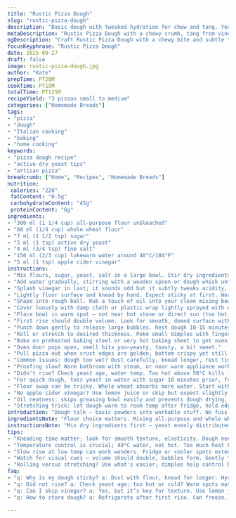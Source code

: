 ```yaml
---
title: "Rustic Pizza Dough"
slug: "rustic-pizza-dough"
description: "Basic dough with tweaked hydration for chew and tang. Yeast swapped to active dry for pantry ease. Partial whole wheat adds texture, flavor depth; oil replaced by a bit of apple cider vinegar for subtle lift and a lighter crumb. Hands-on mixing and kneading detailed. Dough rest modified, touches on visual and tactile cues over strict timing. Perfect for home ovens, flexible on flour brands and water temps. Advice on salvaging over- or under-proofed dough, alternate rising spots, and simple fixes for overly sticky dough included."
metaDescription: "Rustic Pizza Dough with a chewy crumb, tang from vinegar. Active dry yeast makes it pantry-friendly. Flavor from whole wheat adds texture."
ogDescription: "Craft Rustic Pizza Dough with a chewy bite and subtle tang; apple cider vinegar works wonders. Homemade goodness, perfect for any topping."
focusKeyphrase: "Rustic Pizza Dough"
date: 2025-09-27
draft: false
image: rustic-pizza-dough.jpg
author: "Kate"
prepTime: PT20M
cookTime: PT15M
totalTime: PT125M
recipeYield: "3 pizzas small to medium"
categories: ["Homemade Breads"]
tags:
- "pizza"
- "dough"
- "Italian cooking"
- "baking"
- "home cooking"
keywords:
- "pizza dough recipe"
- "active dry yeast tips"
- "artisan pizza"
breadcrumb: ["Home", "Recipes", "Homemade Breads"]
nutrition: 
 calories: "220"
 fatContent: "0.5g"
 carbohydrateContent: "45g"
 proteinContent: "6g"
ingredients:
- "300 ml (1 1/4 cup) all-purpose flour unbleached"
- "60 ml (1/4 cup) whole wheat flour"
- "7 ml (1 1/2 tsp) sugar"
- "5 ml (1 tsp) active dry yeast"
- "4 ml (3/4 tsp) fine salt"
- "150 ml (2/3 cup) lukewarm water around 40°C/104°F"
- "5 ml (1 tsp) apple cider vinegar"
instructions:
- "Mix flours, sugar, yeast, salt in a large bowl. Stir dry ingredients well to break lumps, distribute yeast evenly."
- "Add water gradually, stirring with a wooden spoon or dough whisk until shaggy mass forms."
- "Splash vinegar in last; it sounds odd but it subtly tweaks acidity, changes gluten network, makes crumb tender without oil."
- "Lightly flour surface and knead by hand. Expect sticky at first. Work dough for about 7 minutes until smooth, elastic, springs back if poked firmly. If sticking relentlessly, dust hands, surface lightly, no more than necessary—too much flour kills lightness."
- "Shape into rough ball. Rub a touch of oil into your clean mixing bowl, flip dough seam side down inside."
- "Cover loosely with damp cloth or plastic wrap lightly sprayed with oil—keeps surface from drying but lets it breathe."
- "Place bowl in warm spot — not near hot stove or direct sun (too hot kills yeast). The fridge can do slow ferment if busy; plan 12-24 hours then punch down, rest again before shaping."
- "First rise should double volume. Look for smooth, domed surface with bubbles pushing dough outward. Tap gently: a hollow-ish sound means good gas retention."
- "Punch down gently to release large bubbles. Rest dough 10-15 minutes before shaping; letting gluten relax prevents shrink-back when stretched or rolled out."
- "Roll or stretch to desired thickness. Poke small dimples with fingertips so dough doesn’t blister excessively in oven."
- "Bake on preheated baking steel or very hot baking sheet to get oven spring and crisp bottom. 230-250°C (450-480°F) is prime; baking time varies 12-18 minutes depending on thickness, toppings."
- "Oven door pops open, smell hits you—yeasty, toasty, a bit sweet."
- "Pull pizza out when crust edges are golden, bottom crispy yet still with pliant chew. Let rest 5 minutes minimum before slicing so cheese doesn’t slide off."
- "Common issues: dough too wet? Dust carefully, knead longer, rest time helps hydration."
- "Proofing slow? Warm bathroom with steam, or near warm appliance works better than oven with light on—dry heat kills yeast."
- "Didn't rise? Check yeast age, water temp. Too hot above 50°C kills it; too cold is sluggish."
- "For quick dough, toss yeast in water with sugar 10 minutes prior, foam means active yeast; skip if active dry gives you trouble and switch to instant."
- "Flour swap can be tricky. Whole wheat absorbs more water. Start with lower water and add as needed."
- "No apple cider vinegar? Use lemon juice or skip but expect slightly denser crumb."
- "Oil neatness: skips greasing bowl easily and prevents dough drying, but allow breathability; cling film works differently."
- "Stretching trick: let dough warm to room temp after fridge, hold edges, let gravity help unfold corners gently; prevents ripping."
introduction: "Dough talk — basic powders into workable stuff. No fuss additives; quick thrifty swap from instant to active dry to fit any kitchen shelf. Whole wheat sneaks in — texture, bite, flavor. Apple cider vinegar out of left field but it works. Experience matters here; water temp, flour brand, humidity all tweak results. Dough feels sticky first, then transforms under hands. Watch it rise — slow, uneven bubbles, smell the yeast waking up. Punch down without frustration, relax the gluten before shaping. Hot oven necessary; skillet or steel if you’ve got it. Crust blister or crack? Know when to pull it."
ingredientsNote: "Flour choice matters. Mixing all-purpose and whole wheat imparts chew and hearty flavor but demands more water. More hydration equals stickier dough, but that's a good sign — never add too much flour at once. Salt balances yeast action, sugar feeds yeast but keep within limits; too much sugar slows rise. Active dry yeast needs proofing in warm water, instant does not but instant can die in hot water above 50°C. Apple cider vinegar acidifies dough subtly, key to light crumb without oil. Substitute lemon juice if missing vinegar or skip but expect slightly tighter crumb. Water should be lukewarm, about 40°C, not hot — killing yeast risks flat dough. Adjust water quantity according to flour absorption; different brands, humidity vary widely. Oil can be added but vinegar is a cleaner way to get tender dough without grease; adjust personal preference."
instructionsNote: "Mix dry ingredients first — yeast evenly distributed matters. Add water slowly; shaggy dough signals start. Kneading activates gluten, want elasticity, smooth but tacky dough, not dry or crumbly. Dough rises best in humid, warm spots, not too hot; damp cloth prevents crust forming on dough skin during rising. Visual cues trump time; double volume, full but not overproofed means dough springs back lightly to touch but holds indent. Punching down releases large gas pockets; resting before shaping lets gluten settle and shape easily. Oven heat critical; preheat fully. Hot steel or cast-iron skillet helps bottom crust, else consider pizza stone or insulated baking sheet. Tossing or stretching dough helps prevent tough crust. Bake until crust edges bronzed and crispy, not paled or doughy; smell sharp yeasty, toasty. Cutting too hot causes topping slide, so rest a few minutes. Troubleshoot sticky dough with careful flour dusting or added kneading; dense dough with longer ferment. Skipping vinegar means less softness but straightforward. Use fingers to test elasticity, thin spots, tear resistance during shaping. Watch dough, smell and sight give you all info for success."
tips:
- "Kneading time matter; look for smooth texture, elasticity. Dough needs to be tacky — watch hands, feel it. Too much flour? Messes with lightness."
- "Temperature control is crucial; 40°C water, not hot. Too much heat kills yeast, below 30°C is slow. Adjust as needed; room is key."
- "Slow rise at low temp can work wonders. Fridge or cooler spots extend flavor. Punch down after 12 hours if busy; let it shape again."
- "Watch for visual cues — volume should double, bubbles form. Gently tap for hollow sound; a straight indicator of yeast working."
- "Rolling versus stretching? Use what's easier; dimples help control blistering. Watch corners; let gravity help them unfold. Avoid ripping."
faq:
- "q: Why is my dough sticky? a: Dust with flour, knead for longer. Hydration changes. Adjusting rest times might help dry it out too."
- "q: Did not rise? a: Check yeast age; too hot or cold? Warm spots matter. Proof in a box or sink with warm water. Avoid dead yeast."
- "q: Can I skip vinegar? a: Yes, but it’s key for texture. Use lemon juice or nothing. Expect slight differences in crumb density."
- "q: How to store dough? a: Refrigerate after first rise. Can freeze. But let it thaw slowly. Retain moisture in wrap or container."

---
```

